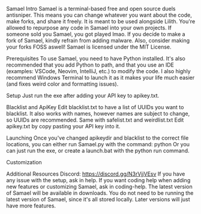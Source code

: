 Samael
Intro
    Samael is a terminal-based free and open source duels antisniper. This means you can change whatever you want about the code, make forks, and share it freely.
    It is meant to be used alongside Lilith.
    You're allowed to repurpose any code in Samael into your own projects.
    If someone sold you Samael, you got played lmao.
    If you decide to make a fork of Samael, kindly refrain from adding malware. Also, consider making your forks FOSS aswell!
    Samael is licensed under the MIT License.

Prerequisites
    To use Samael, you need to have Python installed. It's also recommended that you add Python to path, and that you use an IDE (examples: VSCode, Neovim, IntelliJ, etc.) to modify the code.
    I also highly recommend Windows Terminal to launch it as it makes your life much easier (and fixes weird color and formatting issues).

Setup
    Just run the exe after adding your API key to apikey.txt.

Blacklist and ApiKey
    Edit blacklist.txt to have a list of UUIDs you want to blacklist. It also works with names, however names are subject to change, so UUIDs are recommended.
    Same with safelist.txt and weirdlist.txt
    Edit apikey.txt by copy pasting your API key into it.
 
Launching
    Once you've changed apikeydir and blacklist to the correct file locations, you can either run Samael.py with the command:
        python <your Samael.py directory>
    Or you can just run the exe, or create a launch.bat with the python run command.

Customization
 
Additional Resources
    Discord: https://discord.gg/N3rVjjVEsv
    If you have any issue with the setup, ask in ⁠help.
    If you want coding help when adding new features or customizing Samael, ask in ⁠coding-help.
    The latest version of Samael will be available in ⁠downloads. You do not need to be running the latest version of Samael, since it's all stored locally. Later versions will just have more features.

